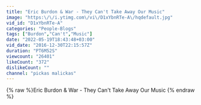 ```yaml
---
title: "Eric Burdon & War - They Can't Take Away Our Music"
image: "https:\/\/i.ytimg.com\/vi\/D1xYbnRTe-A\/hqdefault.jpg"
vid_id: "D1xYbnRTe-A"
categories: "People-Blogs"
tags: ["Burdon","Can't","Music"]
date: "2022-05-19T18:43:48+03:00"
vid_date: "2016-12-30T22:15:57Z"
duration: "PT6M52S"
viewcount: "26401"
likeCount: "372"
dislikeCount: ""
channel: "pickas malickas"
---
```

{% raw %}Eric Burdon & War - They Can't Take Away Our Music {% endraw %}

